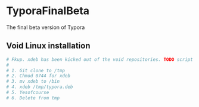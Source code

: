 # TyporaFinalBeta

The final beta version of Typora

## Void Linux installation

```bash
# Fkup. xdeb has been kicked out of the void repositories. TODO script or xbps binary.
#
# 1. Git clone to /tmp
# 2. Chmod 0744 for xdeb
# 3. mv xdeb to /bin
# 4. xdeb /tmp/typora.deb
# 5. Yesofcourse
# 6. Delete from tmp
```
